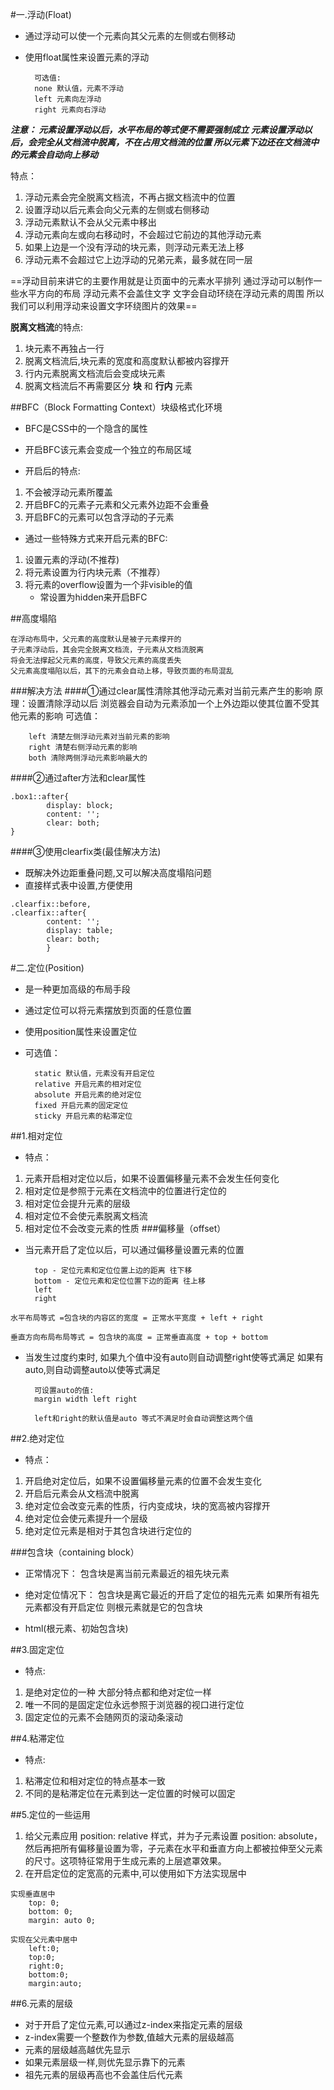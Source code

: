#一.浮动(Float)
- 通过浮动可以使一个元素向其父元素的左侧或右侧移动
- 使用float属性来设置元素的浮动

        可选值:
        none 默认值，元素不浮动
        left 元素向左浮动
        right 元素向右浮动
_**注意：
元素设置浮动以后，水平布局的等式便不需要强制成立
元素设置浮动以后，会完全从文档流中脱离，不在占用文档流的位置
所以元素下边还在文档流中的元素会自动向上移动**_

特点：
1. 浮动元素会完全脱离文档流，不再占据文档流中的位置
2. 设置浮动以后元素会向父元素的左侧或右侧移动
3. 浮动元素默认不会从父元素中移出
4. 浮动元素向左或向右移动时，不会超过它前边的其他浮动元素
5. 如果上边是一个没有浮动的块元素，则浮动元素无法上移
6. 浮动元素不会超过它上边浮动的兄弟元素，最多就在同一层

==浮动目前来讲它的主要作用就是让页面中的元素水平排列
通过浮动可以制作一些水平方向的布局
浮动元素不会盖住文字 文字会自动环绕在浮动元素的周围
所以我们可以利用浮动来设置文字环绕图片的效果==

**脱离文档流**的特点:
1. 块元素不再独占一行
2. 脱离文档流后,块元素的宽度和高度默认都被内容撑开
3. 行内元素脱离文档流后会变成块元素
4. 脱离文档流后不再需要区分 **块** 和 **行内** 元素

##BFC（Block Formatting Context）块级格式化环境
- BFC是CSS中的一个隐含的属性
- 开启BFC该元素会变成一个独立的布局区域

- 开启后的特点:
1. 不会被浮动元素所覆盖
2. 开启BFC的元素子元素和父元素外边距不会重叠
3. 开启BFC的元素可以包含浮动的子元素

- 通过一些特殊方式来开启元素的BFC:
1. 设置元素的浮动(不推荐)
2. 将元素设置为行内块元素（不推荐） 
3. 将元素的overflow设置为一个非visible的值
    - 常设置为hidden来开启BFC

##高度塌陷

    在浮动布局中，父元素的高度默认是被子元素撑开的
    子元素浮动后，其会完全脱离文档流，子元素从文档流脱离
    将会无法撑起父元素的高度，导致父元素的高度丢失
    父元素高度塌陷以后，其下的元素会自动上移，导致页面的布局混乱

###解决方法
####①通过clear属性清除其他浮动元素对当前元素产生的影响
原理：设置清除浮动以后 浏览器会自动为元素添加一个上外边距以使其位置不受其他元素的影响
可选值：

        left 清楚左侧浮动元素对当前元素的影响
        right 清楚右侧浮动元素的影响
        both 清除两侧浮动元素影响最大的
####②通过after方法和clear属性
```
.box1::after{
        display: block;
        content: '';
        clear: both;
}
```
####③使用clearfix类(最佳解决方法)
- 既解决外边距重叠问题,又可以解决高度塌陷问题
- 直接样式表中设置,方便使用
```
.clearfix::before,
.clearfix::after{
        content: '';
        display: table;
        clear: both;
        }
```

#二.定位(Position)
- 是一种更加高级的布局手段
- 通过定位可以将元素摆放到页面的任意位置
- 使用position属性来设置定位
- 可选值：

        static 默认值，元素没有开启定位
        relative 开启元素的相对定位
        absolute 开启元素的绝对定位
        fixed 开启元素的固定定位
        sticky 开启元素的粘滞定位
##1.相对定位
- 特点：
1. 元素开启相对定位以后，如果不设置偏移量元素不会发生任何变化
2. 相对定位是参照于元素在文档流中的位置进行定位的
3. 相对定位会提升元素的层级
4. 相对定位不会使元素脱离文档流
5. 相对定位不会改变元素的性质
###偏移量（offset）
- 当元素开启了定位以后，可以通过偏移量设置元素的位置

        top - 定位元素和定位位置上边的距离 往下移
        bottom - 定位元素和定位位置下边的距离 往上移
        left
        right
```水平布局等式 =包含块的内容区的宽度 = 正常水平宽度 + left + right```

```垂直方向布局布局等式 = 包含块的高度 = 正常垂直高度 + top + bottom```

- 当发生过度约束时,
如果九个值中没有auto则自动调整right使等式满足
如果有auto,则自动调整auto以使等式满足
    
        可设置auto的值:
        margin width left right

        left和right的默认值是auto 等式不满足时会自动调整这两个值



##2.绝对定位
- 特点：
1. 开启绝对定位后，如果不设置偏移量元素的位置不会发生变化
2. 开启后元素会从文档流中脱离
3. 绝对定位会改变元素的性质，行内变成块，块的宽高被内容撑开
4. 绝对定位会使元素提升一个层级
5. 绝对定位元素是相对于其包含块进行定位的

###包含块（containing block）
- 正常情况下：
包含块是离当前元素最近的祖先块元素

- 绝对定位情况下：
包含块是离它最近的开启了定位的祖先元素
    如果所有祖先元素都没有开启定位 则根元素就是它的包含块

- html(根元素、初始包含块)

##3.固定定位
- 特点:
1. 是绝对定位的一种 大部分特点都和绝对定位一样
2. 唯一不同的是固定定位永远参照于浏览器的视口进行定位
3. 固定定位的元素不会随网页的滚动条滚动

##4.粘滞定位
- 特点:
1. 粘滞定位和相对定位的特点基本一致
2. 不同的是粘滞定位在元素到达一定位置的时候可以固定 

##5.定位的一些运用
1. 给父元素应用 position: relative 样式，并为子元素设置 position: absolute，然后再把所有偏移量设置为零，子元素在水平和垂直方向上都被拉伸至父元素的尺寸。这项特征常用于生成元素的上层遮罩效果。
2. 在开启定位的定宽高的元素中,可以使用如下方法实现居中
```
实现垂直居中 
    top: 0;
    bottom: 0;
    margin: auto 0;
```
```
实现在父元素中居中
    left:0;
    top:0;
    right:0;
    bottom:0;
    margin:auto;
```

##6.元素的层级
- 对于开启了定位元素,可以通过z-index来指定元素的层级
-  z-index需要一个整数作为参数,值越大元素的层级越高
- 元素的层级越高越优先显示
- 如果元素层级一样,则优先显示靠下的元素
- 祖先元素的层级再高也不会盖住后代元素